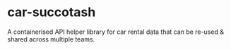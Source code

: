 # car-succotash

A containerised API helper library for car rental data that can be re-used &amp; shared across multiple teams.
